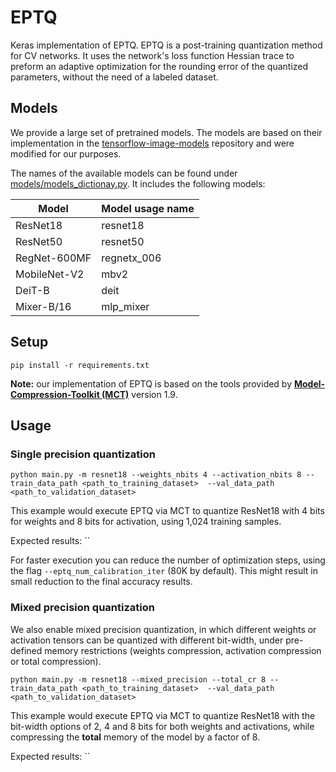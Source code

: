 # EPTQ
Keras implementation of EPTQ.
EPTQ is a post-training quantization method for CV networks.
It uses the network's loss function Hessian trace to preform an adaptive optimization for the rounding error of the 
quantized parameters, without the need of a labeled dataset.


## Models

We provide a large set of pretrained models. 
The models are based on their implementation in the 
[tensorflow-image-models](https://github.com/martinsbruveris/tensorflow-image-models) repository and were 
modified for our purposes.

The names of the available models can be found under [models/models_dictionay.py](./models/models_dictionay.py).
It includes the following models:

| Model        | Model usage name |
|--------------|------------------|
| ResNet18     | resnet18         |
| ResNet50     | resnet50         |
| RegNet-600MF | regnetx_006      |
| MobileNet-V2 | mbv2             |
| DeiT-B       | deit             |
| Mixer-B/16   | mlp_mixer        |

## Setup

`pip install -r requirements.txt`

**Note:** our implementation of EPTQ is based on the tools provided by 
[**Model-Compression-Toolkit (MCT)**](https://github.com/sony/model_optimization) version 1.9.

## Usage

### Single precision quantization
`python main.py -m resnet18 --weights_nbits 4 --activation_nbits 8 --train_data_path <path_to_training_dataset> 
--val_data_path <path_to_validation_dataset>`

This example would execute EPTQ via MCT to quantize ResNet18 with 4 bits for weights and 8 bits for activation, 
using 1,024 training samples.

Expected results:
``

For faster execution you can reduce the number of optimization steps, using the flag 
`--eptq_num_calibration_iter` (80K by default). This might result in small reduction to the final accuracy results.

### Mixed precision quantization
We also enable mixed precision quantization, in which different weights or activation tensors can be quantized 
with different bit-width, under pre-defined memory restrictions 
(weights compression, activation compression or total compression).

`python main.py -m resnet18 --mixed_precision --total_cr 8 --train_data_path <path_to_training_dataset> 
--val_data_path <path_to_validation_dataset>`

This example would execute EPTQ via MCT to quantize ResNet18 with the bit-width options of 2, 4 and 8 bits for 
both weights and activations, while compressing the **total** memory of the model by a factor of 8.

Expected results:
``
